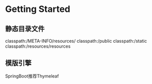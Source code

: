 # Getting Started

## 静态目录文件

classpath:/META-INFO/resources/
classpath:/public
classpath:/static
classpath:/resources/resources


## 模版引擎

SpringBoot推荐Thymeleaf